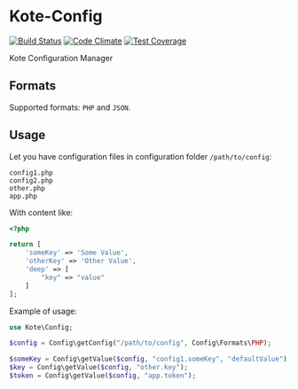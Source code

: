 # Kote-Config
[![Build Status](https://travis-ci.org/kote-components/kote-config.svg?branch=master)](https://travis-ci.org/kote-components/kote-config)
[![Code Climate](https://codeclimate.com/repos/57ee25d08a3bb33c48001436/badges/19fda0eff80b9527ef5f/gpa.svg)](https://codeclimate.com/repos/57ee25d08a3bb33c48001436/feed)
[![Test Coverage](https://codeclimate.com/repos/57ee25d08a3bb33c48001436/badges/19fda0eff80b9527ef5f/coverage.svg)](https://codeclimate.com/repos/57ee25d08a3bb33c48001436/coverage)

Kote Configuration Manager

## Formats
Supported formats: `PHP` and `JSON`.

## Usage

Let you have configuration files in configuration folder `/path/to/config`:

```
config1.php
config2.php
other.php
app.php
```

With content like:

```php
<?php

return [
    'someKey' => 'Some Value',
    'otherKey' => 'Other Value',
    'deep' => [
        "key" => "value"
    ]
];
```

Example of usage:

```php
use Kote\Config;

$config = Config\getConfig("/path/to/config", Config\Formats\PHP);

$someKey = Config\getValue($config, "config1.someKey", "defaultValue");
$key = Config\getValue($config, "other.key");
$token = Config\getValue($config, "app.token");
```

